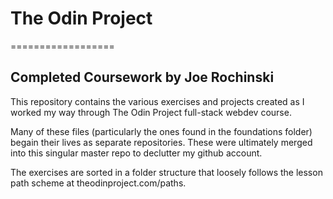 # The Odin Project
==================

## Completed Coursework by Joe Rochinski

This repository contains the various exercises and projects created as I worked my way through The Odin Project full-stack webdev course. 

Many of these files (particularly the ones found in the foundations folder) begain their lives as separate repositories. These were ultimately merged into this singular master repo to declutter my github account.

The exercises are sorted in a folder structure that loosely follows the lesson path scheme at theodinproject.com/paths. 
